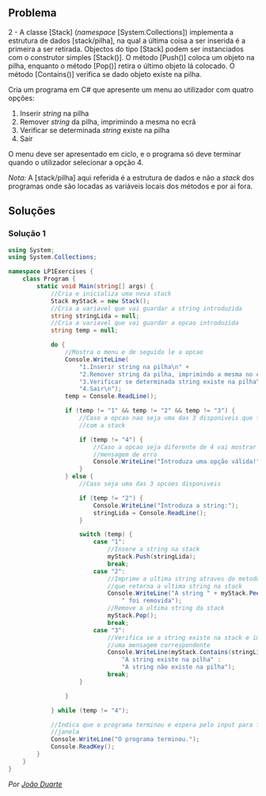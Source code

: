 ## Problema

2 - A classe [Stack] (_namespace_ [System.Collections]) implementa a estrutura
de dados [stack/pilha], na qual a última coisa a ser inserida é a primeira a
ser retirada. Objectos do tipo [Stack] podem ser instanciados com o construtor
simples [Stack()]. O método [Push()] coloca um objeto na pilha, enquanto o
método [Pop()] retira o último objeto lá colocado. O método [Contains()]
verifica se dado objeto existe na pilha.

Cria um programa em C# que apresente um menu ao utilizador com quatro opções:

1. Inserir _string_ na pilha
2. Remover _string_ da pilha, imprimindo a mesma no ecrã
3. Verificar se determinada _string_ existe na pilha
4. Sair

O menu deve ser apresentado em ciclo, e o programa só deve terminar quando o
utilizador selecionar a opção 4.

_Nota:_ A [stack/pilha] aqui referida é a estrutura de dados e não a
_stack_ dos programas onde são locadas as variáveis locais dos métodos e por
ai fora.

## Soluções

### Solução 1

```cs
using System;
using System.Collections;

namespace LP1Exercises {
    class Program {
        static void Main(string[] args) {
            //Cria e inicializa uma nova stack
            Stack myStack = new Stack();
            //Cria a variavel que vai guardar a string introduzida
            string stringLida = null;
            //Cria a variavel que vai guardar a opcao introduzida
            string temp = null;

            do {
                //Mostra o menu e de seguida le a opcao
                Console.WriteLine(
                    "1.Inserir string na pilha\n" +
                    "2.Remover string da pilha, imprimindo a mesma no ecrã\n" +
                    "3.Verificar se determinada string existe na pilha\n" +
                    "4.Sair\n");
                temp = Console.ReadLine();

                if (temp != "1" && temp != "2" && temp != "3") {
                    //Caso a opcao nao seja uma das 3 disponiveis que trabalham
                    //com a stack

                    if (temp != "4") {
                        //Caso a opcao seja diferente de 4 vai mostrar a
                        //mensagem de erro
                        Console.WriteLine("Introduza uma opção válida!");
                    }
                } else {
                    //Caso seja uma das 3 opcoes disponiveis

                    if (temp != "2") {
                        Console.WriteLine("Introduza a string:");
                        stringLida = Console.ReadLine();
                    }

                    switch (temp) {
                        case "1":
                            //Insere a string na stack
                            myStack.Push(stringLida);
                            break;
                        case "2":
                            //Imprime a ultima string atraves do metodo Peek()
                            //que retorna a ultima string na stack
                            Console.WriteLine("A string " + myStack.Peek() +
                                " foi removida");
                            //Remove a ultima string da stack
                            myStack.Pop();
                            break;
                        case "3":
                            //Verifica se a string existe na stack e imprime
                            //uma mensagem correspondente
                            Console.WriteLine(myStack.Contains(stringLida) ?
                                "A string existe na pilha" :
                                "A string não existe na pilha");
                            break;
                    }

                }

            } while (temp != "4");

            //Indica que o programa terminou e espera pelo input para fechar a
            //janela
            Console.WriteLine("O programa terminou.");
            Console.ReadKey();
        }
    }
}
```

*Por [João Duarte](https://github.com/JoaoAlexandreDuarte)*